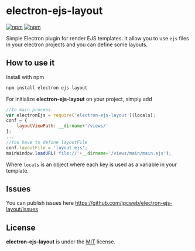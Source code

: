 # electron-ejs-layout

[![npm](https://img.shields.io/npm/v/electron-ejs.svg?style=flat-square)](https://www.npmjs.com/package/electron-ejs-layout)
[![npm](https://img.shields.io/npm/dt/electron-ejs.svg?style=flat-square)](https://www.npmjs.com/package/electron-ejs-layout)

Simple Electron plugin for render EJS templates. It allow you to use `ejs` files in your electron projects and you can define some layouts.


## How to use it

Install with npm

```sh
npm install electron-ejs-layout
```

For initialize **electron-ejs-layout** on your project, simply add

```javascript
//In main process.
var electronEjs = require('electron-ejs-layout')(locals);
conf = {
    layoutViewPath: __dirname+'/views/'
};
...
//You have to define layoutFile
conf.layoutFile = 'layout.ejs';
mainWindow.loadURL('file://'+__dirname+'/views/main/main.ejs');
```

Where `locals` is an object where each key is used as a variable in your template.


## Issues

You can publish issues here https://github.com/jpcweb/electron-ejs-layout/issues

## License

**electron-ejs-layout** is under the [MIT](LICENSE) license.

